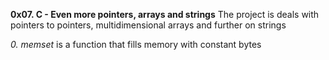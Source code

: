 **0x07. C - Even more pointers, arrays and strings**
The project is deals with pointers to pointers, multidimensional arrays and further on strings

*0. memset* is a function that fills memory with constant bytes

